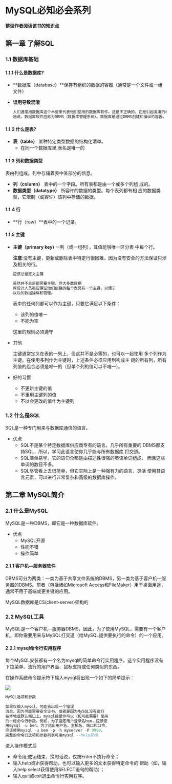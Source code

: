 # MySQL必知必会系列

**整理作者阅读该书的知识点**

## 第一章 了解SQL

### 1.1 数据库基础

#### 1.1.1 什么是数据库?

+ **数据库（database）**保存有组织的数据的容器（通常是一个文件或一组文件）

+ **误用导致混淆**

  ```sql
  人们通常用数据库这个术语来代表他们使用的数据库软件。这是不正确的，它是引起混淆的根源。确切
  地说，数据库软件应称为DBMS（数据库管理系统）。数据库是通过DBMS创建和操纵的容器。数据库可以是保存在硬设备上的文件，但也可以不是。在很大程度上说，数据库究竟是文件还是别的什么东西并不重要，因为你并不直接访问数据库；你使用的是DBMS，它替你访问数据库。
  ```

#### 1.1.2 什么是表?

+ **表（table）** 某种特定类型数据的结构化清单。
  + 在同一个数据库里,表名是唯一的

#### 1.1.3 列和数据类型

表由列组成。列中存储着表中某部分的信息。

+ **列（column）** 表中的一个字段。所有表都是由一个或多个列组
  成的。
+ **数据类型（datatype）** 所容许的数据的类型。每个表列都有相
  应的数据类型，它限制（或容许）该列中存储的数据。

#### 1.1.4 行

+ **行（row）**表中的一个记录。

#### 1.1.5 主键

+ **主键（primary key)**  一列（或一组列），其值能够唯一区分表
  中每个行。

  **注意**:没有主键，更新或删除表中特定行很困难，因为没有安全的方法保证只涉及相关的行。

  ```sql
  应该总是定义主键
  
  虽然并不总是都需要主键，但大多数数据
  库设计人员都应保证他们创建的每个表具有一个主键，以便于
  以后的数据操纵和管理。
  ```

  表中的任何列都可以作为主键，只要它满足以下条件：

  + 该列的值唯一
  + 不能为空

  这里的规则必须遵守

+ 其他

  主键通常定义在表的一列上，但这并不是必需的，也可以一起使用
  多个列作为主键。在使用多列作为主键时，上述条件必须应用到构成主
  键的所有列，所有列值的组合必须是唯一的（但单个列的值可以不唯一）。

+ 好的习惯

  + 不更新主键的值
  + 不重用主键列的值
  + 不以会更改的值作为主键列

### 1.2 什么是SQL 

SQL是一种专门用来与数据库通信的语言。

+ 优点
  + SQL不是某个特定数据库供应商专有的语言。几乎所有重要的
    DBMS都支持SQL，所以，学习此语言使你几乎能与所有数据库
    打交道。
  + SQL简单易学。它的语句全都是由描述性很强的英语单词组成，
    而且这些单词的数目不多。
  + SQL尽管看上去很简单，但它实际上是一种强有力的语言，灵活
    使用其语言元素，可以进行非常复杂和高级的数据库操作。



## 第二章 MySQL简介

### 2.1 什么是MySQL

MySQL是一种DBMS，即它是一种数据库软件。

+ 优点
  + MySQL开源
  + 性能不错
  + 操作简单

#### 2.1.1 客户机—服务器软件

DBMS可分为两类：一类为基于共享文件系统的DBMS，另一类为基于客户机—服务器的DBMS。前者（包括诸如Microsoft Access和FileMaker）用于桌面用途，通常不用于高端或更关键的应用。

MySQL数据库是CS(client-server)架构的

### 2.2 MySQL工具

MySQL是一个客户机—服务器DBMS，因此，为了使用MySQL，需要有一个客户机，即你需要用来与MySQL打交道（给MySQL提供要执行的命令）的一个应用。

#### 2.2.1 mysql命令行实用程序

每个MySQL安装都有一个名为mysql的简单命令行实用程序。这个实用程序没有下拉菜单、流行的用户界面、鼠标支持或任何类似的东西。

在操作系统命令提示符下输入mysql将出现一个如下的简单提示：

![](https://img2020.cnblogs.com/blog/1885265/202009/1885265-20200924122941360-536032334.png)

```sql
MySQL选项和参数
 
如果仅输入mysql，可能会出现一个错误
消息。因为可能需要安全证书，或者是因为MySQL没有运行
在本地或默认端口上。mysql接受你可以（和可能需要）使用
的一组命令行参数。例如，为了指定用户登录名ben，应该使
用mysql -u ben。为了给出用户名、主机名、端口和口令，
应该使用mysql -u ben -p -h myserver -P 9999。 
完整的命令行选项和参数列表可用mysql --help获得。
```

进入操作模式后

+ 命令用;或\g结束，换句话说，仅按Enter不执行命令；
+ 输入help或\h获得帮助，也可以输入更多的文本获得特定命令的
  帮助（如，输入help select获得使用SELECT语句的帮助）；
+ 输入quit或exit退出命令行实用程序。